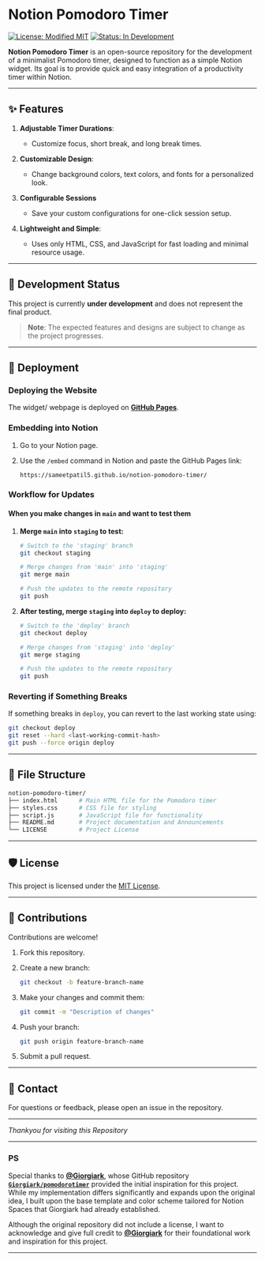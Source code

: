 # Notion Pomodoro Timer  

[![License: Modified MIT](https://img.shields.io/badge/License-Modified%20MIT-blue.svg)](LICENSE)
[![Status: In Development](https://img.shields.io/badge/Status-In%20Development-orange)](https://github.com/sameetpatil5/notion-pomodoro-timer)

**Notion Pomodoro Timer** is an open-source repository for the development of a minimalist Pomodoro timer, designed to function as a simple Notion widget. Its goal is to provide quick and easy integration of a productivity timer within Notion.  

---

## ✨ Features  

1. **Adjustable Timer Durations**:  
   - Customize focus, short break, and long break times.  

2. **Customizable Design**:  
   - Change background colors, text colors, and fonts for a personalized look.  
  
3. **Configurable Sessions**  
   - Save your custom configurations for one-click session setup.  

4. **Lightweight and Simple**:  
   - Uses only HTML, CSS, and JavaScript for fast loading and minimal resource usage.  

---

## 🚧 Development Status  

This project is currently **under development** and does not represent the final product.  
> **Note**: The expected features and designs are subject to change as the project progresses.  

---

## 🚀 Deployment  

### Deploying the Website  

The widget/ webpage is deployed on **[GitHub Pages](https://sameetpatil5.github.io/notion-pomodoro-timer/)**.  

### Embedding into Notion  

1. Go to your Notion page.  
2. Use the `/embed` command in Notion and paste the GitHub Pages link:  

   ```plaintext
   https://sameetpatil5.github.io/notion-pomodoro-timer/
   ```

### Workflow for Updates  

#### When you make changes in `main` and want to test them  

1. **Merge `main` into `staging` to test:**  

   ```bash
   # Switch to the 'staging' branch
   git checkout staging

   # Merge changes from 'main' into 'staging'
   git merge main

   # Push the updates to the remote repository
   git push
   ```

2. **After testing, merge `staging` into `deploy` to deploy:**  

   ```bash
   # Switch to the 'deploy' branch
   git checkout deploy

   # Merge changes from 'staging' into 'deploy'
   git merge staging

   # Push the updates to the remote repository
   git push
   ```

### Reverting if Something Breaks  

If something breaks in `deploy`, you can revert to the last working state using:  

   ```bash
   git checkout deploy
   git reset --hard <last-working-commit-hash>
   git push --force origin deploy
   ```

---

## 📂 File Structure  

   ```bash
   notion-pomodoro-timer/
   ├── index.html      # Main HTML file for the Pomodoro timer
   ├── styles.css      # CSS file for styling
   ├── script.js       # JavaScript file for functionality
   ├── README.md       # Project documentation and Announcements
   └── LICENSE         # Project License
   ```

---

## 🛡️ License  

This project is licensed under the [MIT License](LICENSE).  

---

## 📢 Contributions  

Contributions are welcome!  

1. Fork this repository.  
2. Create a new branch:  

   ```bash
   git checkout -b feature-branch-name
   ```

3. Make your changes and commit them:  

   ```bash
   git commit -m "Description of changes"
   ```

4. Push your branch:  

   ```bash
   git push origin feature-branch-name
   ```

5. Submit a pull request.  

---

## 💬 Contact  

For questions or feedback, please open an issue in the repository.  

---

_*Thankyou* for visiting this Repository_

---

### PS

Special thanks to **[@Giorgiark](https://github.com/Giorgiark)**, whose GitHub repository [**`Giorgiark/pomodorotimer`**](https://github.com/giorgiark/pomodorotimer/) provided the initial inspiration for this project. While my implementation differs significantly and expands upon the original idea, I built upon the base template and color scheme tailored for Notion Spaces that Giorgiark had already established.  

Although the original repository did not include a license, I want to acknowledge and give full credit to **[@Giorgiark](https://github.com/Giorgiark)** for their foundational work and inspiration for this project.  

---

